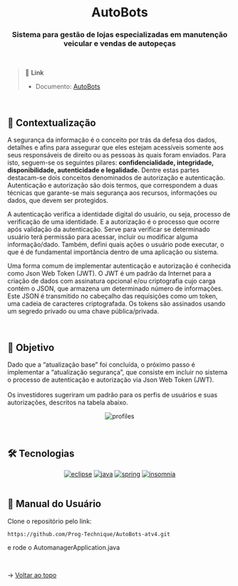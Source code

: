 <div align="center" id=topo>

<h1> AutoBots </h1>
<h3> Sistema para gestão de lojas especializadas em manutenção veicular e vendas de autopeças </h3>

</div>
<br>

> 🔗 **Link** <br>
> - Documento: [AutoBots](https://github.com/Prog-Technique/AutoBots-atv4/files/11555853/atviv-autoboots-micro-servico-java.pdf)

<br>

## 📝 Contextualização
A segurança da informação é o conceito por trás da defesa dos dados, detalhes e afins para assegurar que eles estejam acessíveis somente aos seus responsáveis de direito ou as pessoas às quais foram enviados. Para isto, seguem-se os seguintes pilares: <b>confidencialidade, integridade, disponibilidade, autenticidade e legalidade.</b>
Dentre estas partes destacam-se dois conceitos denominados de autorização e autenticação. 
Autenticação e autorização são dois termos, que correspondem a duas técnicas que garante-se mais segurança aos recursos, informações ou dados, que devem ser protegidos. <br>

A autenticação verifica a identidade digital do usuário, ou seja, processo de verificação de  uma  identidade.
E a autorização é o processo que ocorre após validação da autenticação. Serve para verificar se determinado usuário terá permissão para acessar, incluir ou modificar alguma informação/dado. Também, defini quais  ações o usuário pode executar, o que é de fundamental importância dentro de uma aplicação ou sistema. <br>

Uma forma comum de implementar autenticação e autorização é conhecida como Json Web Token (JWT). O JWT é um padrão da Internet para a criação de dados com assinatura opcional e/ou criptografia cujo carga contém  o JSON, que armazena um determinado número de informações. Este JSON é transmitido no cabeçalho das requisições como um token, uma cadeia de caracteres criptografada. Os tokens são assinados usando um segredo privado ou uma chave pública/privada.

<br>

## 🎯 Objetivo
Dado que a “atualização base” foi concluída, o próximo passo é implementar a “atualização segurança”, que consiste em incluir no sistema o processo de autenticação e autorização via Json Web Token (JWT). <br> <br>
Os investidores sugeriram um padrão para os perfis de usuários e suas autorizações, descritos na tabela abaixo. <br>

<div align="center">
  
![profiles](https://github.com/Prog-Technique/AutoBots-atv4/assets/100284976/f82231ca-6233-4fc5-bae1-5a337f05ff31)
</div>
<br>

## 🛠️ Tecnologias
<div align="center">

<a href="https://www.eclipse.org/downloads/" target="blank">
<img src="https://img.shields.io/badge/Eclipse-2C2255?style=for-the-badge&logo=eclipse&logoColor=white" alt="eclipse"/></a> 

<a href="https://www.oracle.com/br/java/technologies/downloads/" target="blank">
<img src="https://img.shields.io/badge/Java-ED8B00?style=for-the-badge&logo=java&logoColor=white" alt="java"/></a> 

<a href="https://spring.io/" target="blank">
<img src="https://img.shields.io/badge/Spring-6DB33F?style=for-the-badge&logo=spring&logoColor=white" alt="spring"/></a> 

<a href="https://insomnia.rest/" target="blank">
<img src="https://camo.githubusercontent.com/7dca196dd7adc5004b07ec192b825cd9935af42a2abe7ff06b8aff268643b6b0/68747470733a2f2f696d672e736869656c64732e696f2f62616467652f496e736f6d6e69612d3538343962653f7374796c653d666f722d7468652d6261646765266c6f676f3d496e736f6d6e6961266c6f676f436f6c6f723d7768697465" alt="insomnia"/></a> 

</div>

<br>

## :scroll: Manual do Usuário

Clone o repositório pelo link: 

~~~
https://github.com/Prog-Technique/AutoBots-atv4.git
~~~

e rode o AutomanagerApplication.java

<br>

→ [Voltar ao topo](#topo)
  
